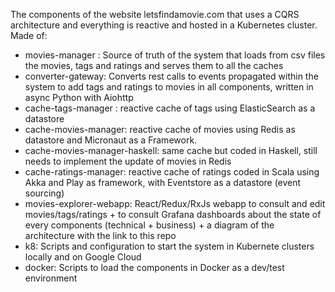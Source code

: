 The components of the website letsfindamovie.com that uses a CQRS architecture and everything is reactive and hosted in a Kubernetes cluster. Made of:
  - movies-manager : Source of truth of the system that loads from csv files the movies, tags and ratings and serves them to all the caches
  - converter-gateway: Converts rest calls to events propagated within the system to add tags and ratings to movies in all components, written in async Python with Aiohttp
  - cache-tags-manager : reactive cache of tags using ElasticSearch as a datastore
  - cache-movies-manager: reactive cache of movies using Redis as datastore and Micronaut as a Framework.
  - cache-movies-manager-haskell: same cache but coded in Haskell, still needs to implement the update of movies in Redis
  - cache-ratings-manager: reactive cache of ratings coded in Scala using Akka and Play as framework, with Eventstore as a datastore (event sourcing)
  - movies-explorer-webapp: React/Redux/RxJs webapp to consult and edit movies/tags/ratings + to consult Grafana dashboards about the state of every components (technical + business) + a diagram of the architecture with the link to this repo
  - k8: Scripts and configuration to start the system in Kubernete clusters locally and on Google Cloud
  - docker: Scripts to load the components in Docker as a dev/test environment
